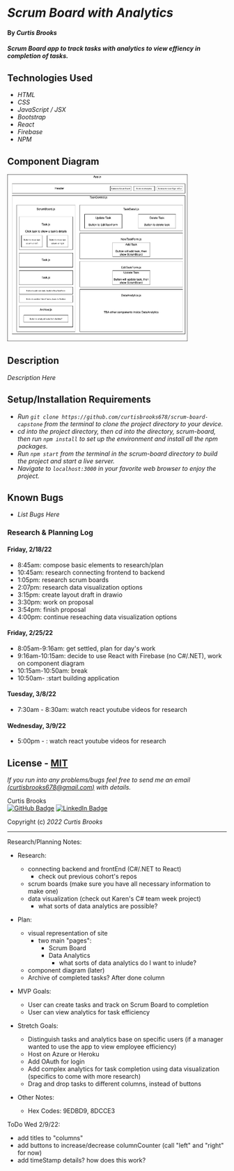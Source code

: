 # _Scrum Board with Analytics_

#### By _**Curtis Brooks**_

#### _Scrum Board app to track tasks with analytics to view effiency in completion of tasks._

## Technologies Used

* _HTML_
* _CSS_
* _JavaScript / JSX_
* _Bootstrap_
* _React_
* _Firebase_
* _NPM_

## Component Diagram

<p>
<img src="scrum-board/src/img/component-diagram (1).png" height="382px">
</p>

## Description

_Description Here_

## Setup/Installation Requirements

* _Run `git clone https://github.com/curtisbrooks678/scrum-board-capstone` from the terminal to clone the project directory to your device._
* _cd into the project directory, then cd into the directory, scrum-board, then run `npm install` to set up the environment and install all the npm packages._
* _Run `npm start` from the terminal in the scrum-board directory to build the project and start a live server._
* _Navigate to `localhost:3000` in your favorite web browser to enjoy the project._

## Known Bugs

* _List Bugs Here_

### Research & Planning Log
#### Friday, 2/18/22
* 8:45am: compose basic elements to research/plan
* 10:45am: research connecting frontend to backend
* 1:05pm: research scrum boards
* 2:07pm: research data visualization options
* 3:15pm: create layout draft in drawio
* 3:30pm: work on proposal
* 3:54pm: finish proposal
* 4:00pm: continue reseaching data visualization options

#### Friday, 2/25/22
* 8:05am-9:16am: get settled, plan for day's work
* 9:16am-10:15am: decide to use React with Firebase (no C#/.NET), work on component diagram
* 10:15am-10:50am: break
* 10:50am- :start building application

#### Tuesday, 3/8/22
* 7:30am - 8:30am: watch react youtube videos for research

#### Wednesday, 3/9/22
* 5:00pm - : watch react youtube videos for research



## License - [MIT](https://opensource.org/licenses/MIT)

_If you run into any problems/bugs feel free to send me an email [(curtisbrooks678@gmail.com)](mailto:curtisbrooks678@gmail.com) with details._

Curtis Brooks<br />
[![GitHub Badge](https://img.shields.io/badge/GitHub-100000?style=for-the-badge&logo=github&logoColor=white)](https://github.com/curtisbrooks678)
[![LinkedIn Badge](https://img.shields.io/badge/LinkedIn-0077B5?style=for-the-badge&logo=linkedin&logoColor=white)](https://www.linkedin.com/in/curtisbrooks678)

Copyright (c) _2022_ _Curtis Brooks_


-------------------


Research/Planning Notes:

- Research:
    - connecting backend and frontEnd (C#/.NET to React)
        - check out previous cohort's repos
    - scrum boards (make sure you have all necessary information to make one)
    - data visualization (check out Karen's C# team week project)
        - what sorts of data analytics are possible?
        

- Plan:
    - visual representation of site
        - two main "pages":
            - Scrum Board
            - Data Analytics
                - what sorts of data analytics do I want to inlude?
    - component diagram (later)
    - Archive of completed tasks? After done column


- MVP Goals:
    - User can create tasks and track on Scrum Board to completion
    - User can view analytics for task efficiency


- Stretch Goals:
    - Distinguish tasks and analytics base on specific users (if a manager wanted to use the app to view employee efficiency)
    - Host on Azure or Heroku
    - Add OAuth for login
    - Add complex analytics for task completion using data visualization (specifics to come with more research)
    - Drag and drop tasks to different columns, instead of buttons


- Other Notes:
    - Hex Codes: 9EDBD9, 8DCCE3




ToDo Wed 2/9/22:
- add titles to "columns"
- add buttons to increase/decrease columnCounter (call "left" and "right" for now)
- add timeStamp details? how does this work?


